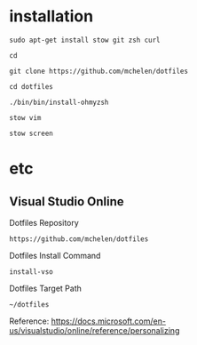 # installation

    sudo apt-get install stow git zsh curl

    cd

    git clone https://github.com/mchelen/dotfiles

    cd dotfiles

    ./bin/bin/install-ohmyzsh

    stow vim

    stow screen

# etc 




## Visual Studio Online



Dotfiles Repository

    https://github.com/mchelen/dotfiles

Dotfiles Install Command

    install-vso
    
Dotfiles Target Path

    ~/dotfiles


Reference: https://docs.microsoft.com/en-us/visualstudio/online/reference/personalizing
